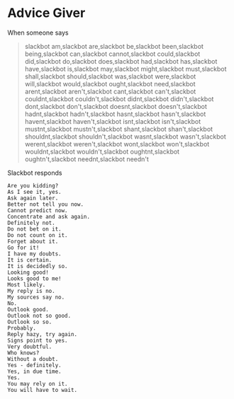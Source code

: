 # Advice Giver

When someone says

>slackbot am,slackbot are,slackbot be,slackbot been,slackbot being,slackbot can,slackbot cannot,slackbot could,slackbot did,slackbot do,slackbot does,slackbot had,slackbot has,slackbot have,slackbot is,slackbot may,slackbot might,slackbot must,slackbot shall,slackbot should,slackbot was,slackbot were,slackbot will,slackbot would,slackbot ought,slackbot need,slackbot arent,slackbot aren't,slackbot cant,slackbot can't,slackbot couldnt,slackbot couldn't,slackbot didnt,slackbot didn't,slackbot dont,slackbot don't,slackbot doesnt,slackbot doesn't,slackbot hadnt,slackbot hadn't,slackbot hasnt,slackbot hasn't,slackbot havent,slackbot haven't,slackbot isnt,slackbot isn't,slackbot mustnt,slackbot mustn't,slackbot shant,slackbot shan't,slackbot shouldnt,slackbot shouldn't,slackbot wasnt,slackbot wasn't,slackbot werent,slackbot weren't,slackbot wont,slackbot won't,slackbot wouldnt,slackbot wouldn't,slackbot oughtnt,slackbot oughtn't,slackbot neednt,slackbot needn't

Slackbot responds
```
Are you kidding?
As I see it, yes.
Ask again later.
Better not tell you now.
Cannot predict now.
Concentrate and ask again.
Definitely not.
Do not bet on it.
Do not count on it.
Forget about it.
Go for it!
I have my doubts.
It is certain.
It is decidedly so.
Looking good!
Looks good to me!
Most likely.
My reply is no.
My sources say no.
No.
Outlook good.
Outlook not so good.
Outlook so so.
Probably.
Reply hazy, try again.
Signs point to yes.
Very doubtful.
Who knows?
Without a doubt.
Yes - definitely.
Yes, in due time.
Yes.
You may rely on it.
You will have to wait.
```
